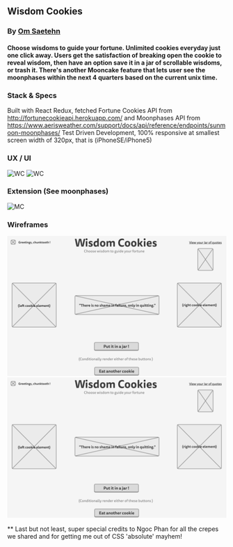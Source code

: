## Wisdom Cookies
### By [Om Saetehn](https://github.com/chunktooth)

#### Choose wisdoms to guide your fortune. Unlimited cookies everyday just one click away. Users get the satisfaction of breaking open the cookie to reveal wisdom, then have an option save it in a jar of scrollable wisdoms, or trash it. There's another Mooncake feature that lets user see the moonphases within the next 4 quarters based on the current unix time.

### Stack & Specs
Built with React Redux, fetched Fortune Cookies API from http://fortunecookieapi.herokuapp.com/ and Moonphases API from https://www.aerisweather.com/support/docs/api/reference/endpoints/sunmoon-moonphases/ Test Driven Development, 100% responsive at smallest screen width of 320px, that is (iPhoneSE/iPhone5)

### UX / UI 
![WC](https://github.com/chunktooth/wisdom-cookies/blob/master/src/images/wisdom-cookies.png)
![WC](https://github.com/chunktooth/wisdom-cookies/blob/master/src/images/wisdom-cookie-open.png)

### Extension (See moonphases)
![MC](https://github.com/chunktooth/wisdom-cookies/blob/master/src/images/wisdom-cookie-moons.png)

### Wireframes
![B4](https://github.com/chunktooth/wisdom-cookies/blob/master/src/images/wisdom-cookie-wireframe.png)
![B4](https://github.com/chunktooth/wisdom-cookies/blob/master/src/images/wisdom-cookie-wireframe.png)

** Last but not least, super special credits to Ngoc Phan for all the crepes we shared and for getting me out of CSS 'absolute' mayhem!
